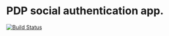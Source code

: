 # PDP social authentication app.

[![Build Status](https://semaphoreci.com/api/v1/projects/29602c57-cf71-43b8-9f49-0926ac833858/520686/badge.svg)](https://semaphoreci.com/maximlarionov/sso-app)
